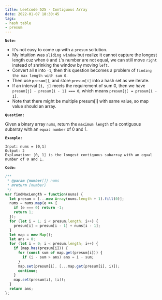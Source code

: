 ```yaml
---
title: Leetcode 525 - Contiguous Array
date: 2022-01-07 18:30:45
tags:
- hash table
- presum
---
```

**`Note:`**
- It's not easy to come up with a `presum` soltution.
- My intuition was `sliding window` but realize it cannot capture the longest length cuz when `0` and `1`'s number are not equal, we can still move `right` instead of shrinking the window by moving `left`.
- Convert all `0` into `-1`, then this question becomes a problem of `finding the max length with sum 0`.
- Then use `presum[]`, and store `presum[i]` into a hash set as we iterate.
- If an interval `[i, j]` meets the requirement of sum 0, then we have `presum[j] - presum[i - 1] === 0`, which means `presum[j] = presum[i - 1]`.
- Note that there might be multiple presum[i] with same value, so map value should an array.

**`Question:`**

Given a binary array `nums`, return the `maximum length` of a contiguous subarray with an `equal number` of 0 and 1.

**`Example:`**
```
Input: nums = [0,1]
Output: 2
Explanation: [0, 1] is the longest contiguous subarray with an equal number of 0 and 1.
```

**`Code:`**
```javascript
/**
 * @param {number[]} nums
 * @return {number}
 */
var findMaxLength = function(nums) {
  let presum = [...new Array(nums.length + 1).fill(0)];
  nums = nums.map(e => {
    if (e === 0) return -1;
    return 1; 
  });
  for (let i = 1; i < presum.length; i++) {
    presum[i] = presum[i - 1] + nums[i - 1];
  }
  let map = new Map();
  let ans = 0;
  for (let i = 0; i < presum.length; i++) {
    if (map.has(presum[i])) {
      for (const sum of map.get(presum[i])) {
        if (i - sum > ans) ans = i - sum;
      }
      map.set(presum[i], [...map.get(presum[i], i)]);
      continue;
    } 
    map.set(presum[i], [i]);
  }
  return ans;
};
```